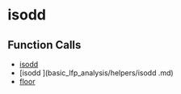# isodd

## Function Calls
- [isodd](basic_lfp_analysis/helpers/isodd.md)
- [isodd ](basic_lfp_analysis/helpers/isodd .md)
- [floor](basic_lfp_analysis/helpers/floor.md)
